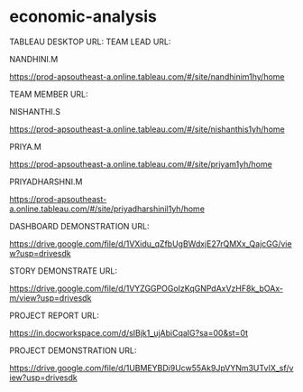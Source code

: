 # economic-analysis 
TABLEAU DESKTOP URL: 
TEAM LEAD URL: 

NANDHINI.M 

https://prod-apsoutheast-a.online.tableau.com/#/site/nandhinim1hy/home 

TEAM MEMBER URL:

NISHANTHI.S 

https://prod-apsoutheast-a.online.tableau.com/#/site/nishanthis1yh/home 

PRIYA.M 

https://prod-apsoutheast-a.online.tableau.com/#/site/priyam1yh/home 

PRIYADHARSHNI.M 

https://prod-apsoutheast-a.online.tableau.com/#/site/priyadharshinil1yh/home 

DASHBOARD DEMONSTRATION URL:

https://drive.google.com/file/d/1VXidu_qZfbUgBWdxjE27rQMXx_QajcGG/view?usp=drivesdk

STORY DEMONSTRATE URL:

https://drive.google.com/file/d/1VYZGGPOGoIzKqGNPdAxVzHF8k_bOAx-m/view?usp=drivesdk


PROJECT REPORT URL:  

https://in.docworkspace.com/d/sIBjk1_ujAbiCqaIG?sa=00&st=0t

PROJECT DEMONSTRATION URL: 

https://drive.google.com/file/d/1UBMEYBDi9Ucw55Ak9JpVYNm3UTvIX_sf/view?usp=drivesdk


